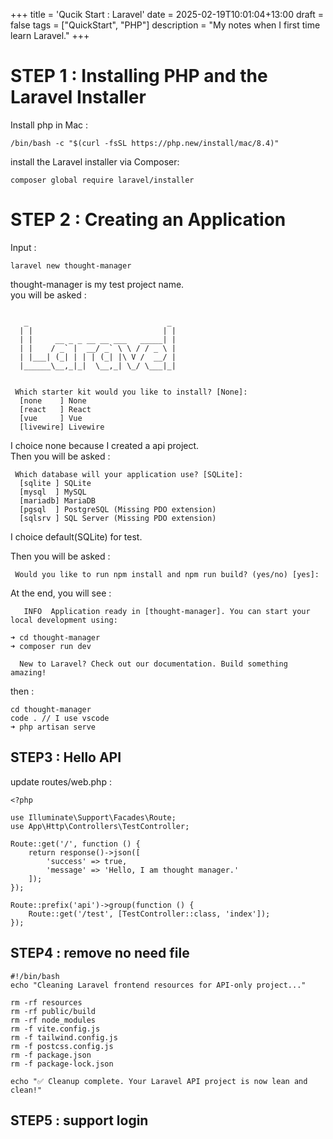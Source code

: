 +++
title = 'Qucik Start : Laravel'
date = 2025-02-19T10:01:04+13:00
draft = false
tags = ["QuickStart", "PHP"]
description = "My notes when I first time learn Laravel."
+++

# STEP 1 : Installing PHP and the Laravel Installer

Install php in Mac :  
```
/bin/bash -c "$(curl -fsSL https://php.new/install/mac/8.4)"
```

install the Laravel installer via Composer:  
```
composer global require laravel/installer
```

# STEP 2 : Creating an Application
Input :  
```
laravel new thought-manager
```
thought-manager is my test project name.  
you will be asked :  
```

   _                               _
  | |                             | |
  | |     __ _ _ __ __ ___   _____| |
  | |    / _` |  __/ _` \ \ / / _ \ |
  | |___| (_| | | | (_| |\ V /  __/ |
  |______\__,_|_|  \__,_| \_/ \___|_|


 Which starter kit would you like to install? [None]:
  [none    ] None
  [react   ] React
  [vue     ] Vue
  [livewire] Livewire
```
I choice none because I created a api project.  
Then you will be asked :  
```
 Which database will your application use? [SQLite]:
  [sqlite ] SQLite
  [mysql  ] MySQL
  [mariadb] MariaDB
  [pgsql  ] PostgreSQL (Missing PDO extension)
  [sqlsrv ] SQL Server (Missing PDO extension)
```
I choice default(SQLite) for test.  

Then you will be asked :  
```
 Would you like to run npm install and npm run build? (yes/no) [yes]:
```
At the end, you will see :  
```
   INFO  Application ready in [thought-manager]. You can start your local development using:

➜ cd thought-manager
➜ composer run dev

  New to Laravel? Check out our documentation. Build something amazing!
```

then :  
```
cd thought-manager
code . // I use vscode 
➜ php artisan serve
```

## STEP3 : Hello API
update routes/web.php :  
```
<?php

use Illuminate\Support\Facades\Route;
use App\Http\Controllers\TestController;

Route::get('/', function () {
    return response()->json([
        'success' => true,
        'message' => 'Hello, I am thought manager.'
    ]);
});

Route::prefix('api')->group(function () {
    Route::get('/test', [TestController::class, 'index']);
});

```
## STEP4 : remove no need file

```
#!/bin/bash
echo "Cleaning Laravel frontend resources for API-only project..."

rm -rf resources
rm -rf public/build
rm -rf node_modules
rm -f vite.config.js
rm -f tailwind.config.js
rm -f postcss.config.js
rm -f package.json
rm -f package-lock.json

echo "✅ Cleanup complete. Your Laravel API project is now lean and clean!"

```

## STEP5 : support login
